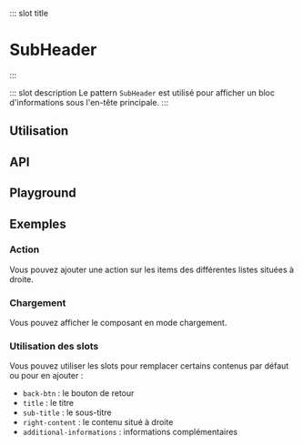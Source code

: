 ::: slot title
# SubHeader
:::

::: slot description
Le pattern `SubHeader` est utilisé pour afficher un bloc d'informations sous l'en-tête principale.
:::

## Utilisation

<DocExample
  eager
  file="patterns/sub-header/examples/sub-header"
/>

## API

<DocApi
  :value="['SubHeader']"
  :api="{
    SubHeader: {
      props: [
        {
          name: 'hide-back-btn',
          defaultValue: 'false',
          type: 'boolean',
          description: 'Masque le bouton de retour.'
        },
        {
          name: 'back-btn-text',
          defaultValue: 'Retour',
          type: 'string',
          description: 'Le texte du bouton retour.'
        },
        {
          name: 'title-text',
          type: 'string',
          description: 'Le texte du titre.'
        },
        {
          name: 'sub-title-text',
          defaultValue: 'undefined',
          type: 'string',
          description: 'Le texte du sous-titre.'
        },
        {
          name: 'data-lists',
          defaultValue: 'undefined',
          type: 'DataListsItem[]',
          description: 'Liste des composants `DataList` en mode colonne.'
        },
        {
          name: 'loading',
          defaultValue: 'false',
          type: 'boolean',
          description: 'Liste des composants `DataList` en mode colonne.'
        }
      ],
      slots: [
        {
          name: 'back-btn',
          description: 'Slot pour remplacer le bouton de retour.'
        },
        {
          name: 'title',
          description: 'Slot pour remplacer le titre.'
        },
        {
          name: 'sub-title',
          description: 'Slot pour remplacer le sous-titre.'
        },
        {
          name: 'right-content',
          description: 'Slot pour remplacer le contenu situé à droite.'
        },
        {
          name: 'additional-informations',
          description: 'Slot pour ajouter des informations complémentaires.'
        }
      ],
      events: [
        {
          name: 'click:list-item',
          description: 'Événement émis lorsque l\'utilisateur clique sur un bouton d\'une liste',
          value: '{\n dataListIndex: number,\n itemIndex: number\n}'
        },
        {
          name: 'back',
          description: 'Événement émis lorsque l\'utilisateur clique sur le bouton retour'
        }
      ]
    }
  }"
/>

## Playground

<DocExample file="patterns/sub-header/examples/sub-header-playground" />

## Exemples

### Action

Vous pouvez ajouter une action sur les items des différentes listes situées à droite.

<DocExample file="patterns/sub-header/examples/sub-header-action" />

### Chargement

Vous pouvez afficher le composant en mode chargement.

<DocExample file="patterns/sub-header/examples/sub-header-loading" />

### Utilisation des slots

Vous pouvez utiliser les slots pour remplacer certains contenus par défaut ou pour en ajouter :

- `back-btn` : le bouton de retour
- `title` : le titre
- `sub-title` : le sous-titre
- `right-content` : le contenu situé à droite
- `additional-informations` : informations complémentaires

<DocExample file="patterns/sub-header/examples/sub-header-slots" />
